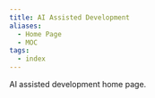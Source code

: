```yaml
---
title: AI Assisted Development
aliases:
  - Home Page
  - MOC
tags:
  - index
---
```

AI assisted development home page.